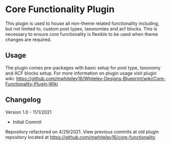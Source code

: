 # Core Functionality Plugin

This plugin is used to house all non-theme related functionality including, but not limited to, custom post types, taxonomies and acf blocks.  This is necessary to ensure core functionality is flexible to be used when theme changes are required.


## Usage

The plugin comes pre-packages with basic setup for post type, taxonomy and ACF blocks setup.  For more information on plugin usage visit plugin wiki:
https://github.com/mwhiteley16/Whiteley-Designs-Blueprint/wiki/Core-Functionality-Plugin-Wiki


## Changelog
Version 1.0 - 11/1/2021
 - Initial Commit

 Repository refactored on 4/29/2021. View previous commits at old plugin repository located at https://github.com/mwhiteley16/core-functionality
